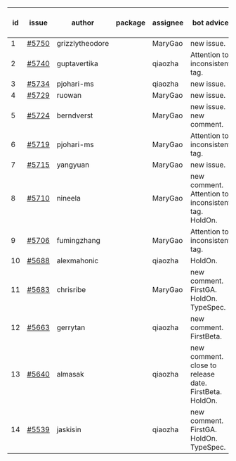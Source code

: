 | id | issue | author | package | assignee | bot advice | created date of issue | target release date | date from target |
| ------ | ------ | ------ | ------ | ------ | ------ | ------ | ------ | :-----: |
| 1 | [#5750](https://github.com/Azure/sdk-release-request/issues/5750) | grizzlytheodore |  | MaryGao | new issue. | 11-25 | 12-27 |  |
| 2 | [#5740](https://github.com/Azure/sdk-release-request/issues/5740) | guptavertika |  | qiaozha | Attention to inconsistent tag. | 11-20 | 12-26 |  |
| 3 | [#5734](https://github.com/Azure/sdk-release-request/issues/5734) | pjohari-ms |  | qiaozha | new issue. | 11-18 | 12-27 |  |
| 4 | [#5729](https://github.com/Azure/sdk-release-request/issues/5729) | ruowan |  | MaryGao | new issue. | 11-15 | 12-26 |  |
| 5 | [#5724](https://github.com/Azure/sdk-release-request/issues/5724) | berndverst |  | MaryGao | new issue. new comment. | 11-15 | 12-27 |  |
| 6 | [#5719](https://github.com/Azure/sdk-release-request/issues/5719) | pjohari-ms |  | MaryGao | Attention to inconsistent tag. | 11-13 | 12-27 |  |
| 7 | [#5715](https://github.com/Azure/sdk-release-request/issues/5715) | yangyuan |  | MaryGao | new issue. | 11-11 | 12-27 |  |
| 8 | [#5710](https://github.com/Azure/sdk-release-request/issues/5710) | nineela |  | MaryGao | new comment. Attention to inconsistent tag. HoldOn. | 11-11 | 11-22 |  |
| 9 | [#5706](https://github.com/Azure/sdk-release-request/issues/5706) | fumingzhang |  | MaryGao | Attention to inconsistent tag. | 11-11 | 12-26 |  |
| 10 | [#5688](https://github.com/Azure/sdk-release-request/issues/5688) | alexmahonic |  | qiaozha | HoldOn. | 11-05 | 11-22 |  |
| 11 | [#5683](https://github.com/Azure/sdk-release-request/issues/5683) | chrisribe |  | MaryGao | new comment. FirstGA. HoldOn. TypeSpec. | 11-05 | 11-22 |  |
| 12 | [#5663](https://github.com/Azure/sdk-release-request/issues/5663) | gerrytan |  | qiaozha | new comment. FirstBeta. | 11-04 | 11-21 |  |
| 13 | [#5640](https://github.com/Azure/sdk-release-request/issues/5640) | almasak |  | qiaozha | new comment. close to release date. FirstBeta. HoldOn. | 10-23 | 12-03 | 0 |
| 14 | [#5539](https://github.com/Azure/sdk-release-request/issues/5539) | jaskisin |  | qiaozha | new comment. FirstGA. HoldOn. TypeSpec. | 09-27 | 01-24 |  |
